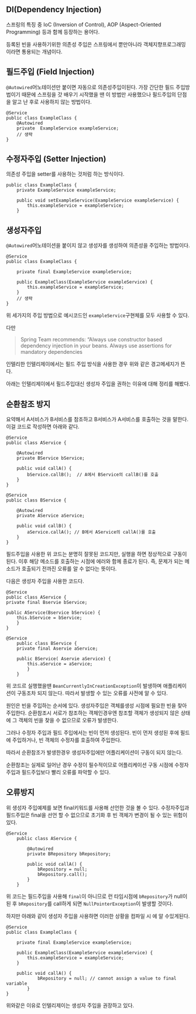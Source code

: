 DI(Dependency Injection)
----
스프링의 특징 중 IoC (Inversion of Control), AOP (Aspect-Oriented Programming) 등과 함께 등장하는 용어다.

등록된 빈을 사용하기위한 의존성 주입은 스프링에서 뿐만아니라 객체지향프로그래밍이라면 통용되는 개념이다.

필드주입 (Field Injection)
--
```@Autowired```어노테이션만 붙이면 자동으로 의존성주입이된다. 
가장 간단한 필드 주입방법이기 때문에 스프링을 갓 배우기 시작했을 땐 이 방법만 사용했으나 필드주입의 단점을 알고 난 후로 사용하지 않는 방법이다. 

```
@Service
public class ExampleClass {
	@Autowired
	private  ExampleService exampleService;
	// 생략
}
```
수정자주입 (Setter Injection)
---
의존성 주입을 setter를 사용하는 것처럼 하는 방식이다. 
```
public class ExampleClass {
    private ExampleService exampleService;

    public void setExampleService(ExampleService exampleService) {
        this.exampleService = exampleService;
    }
```

생성자주입
--
```@Autowired```어노테이션을 붙이지 않고 생성자를 생성하여 의존성을 주입하는 방법이다. 
```
@Service
public class ExampleClass {

    private final ExampleService exampleService;

    public ExampleClass(ExampleService exampleService) {
        this.exampleService = exampleService;
    }
	// 생략
}
```

위 세가지의 주입 방법으로 예시코드인 ```exampleService```구현체를 모두 사용할 수 있다. 

다만 <blockquote>Spring Team recommends: “Always use constructor based dependency injection in your beans. Always use assertions for mandatory dependencies</blockquote>

인텔리한 인텔리제이에서는 필드 주입 방식을 사용한 경우 위와 같은 경고메세지가 뜬다. 

아래는 인텔리제이에서 필드주입대신 생성자 주입을 권하는 이유에 대해 정리를 해봤다.


순환참조 방지
--
요약해서 A서비스가 B서비스를 참조하고 B서비스가 A서비스를 호출하는 것을 말한다. 
이걸 코드로 작성하면 아래와 같다.  

	

	@Service
	public class AService {

		@Autowired
		private BService bService;

		public void callA() {
			bService.callB();  // A에서 BService의 callB()를 호출
		}
	}
	
	
```
@Service
public class BService {

	@Autowired
	private AService aService;

	public void callB() {
		aService.callA(); // B에서 AService의 callA()를 호출
	}
}
```

필드주입을 사용한 위 코드는 분명히 잘못된 코드지만, 실행을 하면 정상적으로 구동이 된다. 
이후 해당 메소드를 호출하는 시점에 에러와 함께 종료가 된다. 
즉, 문제가 되는 메소드가 호출되기 전까진 오류를 알 수 없다는 뜻이다. 

다음은 생성자 주입을 사용한 코드다. 

	@Service
	public class AService {
	private final Bservie bService;

	public AService(Bservice bService) {
		this.bService = bService;
		}
	}

```
@Service
	public class BService {
	private final Aservie aService;

	public BService( Aservie aService) {
		this.aService = aService;
		}
	}
```
위 코드르 실행했을땐  ```BeanCurrentlyInCreationException```이 발생하며 애플리케이션이 구동조차 되지 않는다.
따라서 발생할 수 있는 오류를 사전에 알 수 있다.

원인은 빈을 주입하는 순서에 있다. 
생성자주입은 객체를생성 시점에 필요한 빈을 찾아 주입한다. 순환참조시 서로가 참조하는 객체인경우엔 참조할 객체가 생성되지 않은 상태에 그 객체의 빈을 찾을 수 없으므로 오류가 발생한다. 

그러나 수정자 주입과 필드 주입에서는 빈이 먼저 생성된다. 빈이 먼저 생성된 후에 필드에 주입하거나, 빈 객체의 수정자를 호출하여 주입한다. 

따라서 순환참조가 발생한경우 생성자주입에만 어플리케이션이 구동이 되지 않는다. 

순환참조는 실제로 일어난 경우 수정이 필수적이므로 어플리케이션 구동 시점에 수정자주입과 필드주입보다 빨리 오류를 파악할 수 있다. 

오류방지
--
위 생성자 주입예제를 보면 final키워드를 사용해 선언한 것을 볼 수 있다. 
수정자주입과 필드주입은 final을 선언 할 수 없으므로 초기화 후 빈 객체가 변경이 될 수 있는 위험이 있다. 
```
@Service
	public class AService {

		@Autowired
		private BRepository bRepository;

		public void callA() {
			bRepository = null;
			bRepository.call();
		}
	}
```
위 코드는 필드주입을 사용해 ```final```이 아니므로 런 타임시점에 ```bRepository```가 null이 된 후 ```bRepository```를 call하게 되면 ```NullPointerException```이 발생할 것이다.

하지만 아래와 같이 생성자 주입을 사용하면 이러한 상황을 컴파일 시 에 알 수있게된다. 
```
@Service
public class ExampleClass {

    private final ExampleService exampleService;

    public ExampleClass(ExampleService exampleService) {
        this.exampleService = exampleService;
    }
	
	public void callA() {
			bRepository = null; // cannot assign a value to final variable
		}
}
```

위와같은 이유로 인텔리제이는 생성자 주입을 권장하고 있다. 
